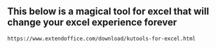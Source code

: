 ## This below is a magical tool for excel that will change your excel experience forever





``` https://www.extendoffice.com/download/kutools-for-excel.html ```


